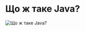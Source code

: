 # Що ж таке Java?

![Що ж таке Java?](https://github.com/ppc-ntu-khpi/oop/blob/gh-pages/img-modules/WhatIsJava.png)
